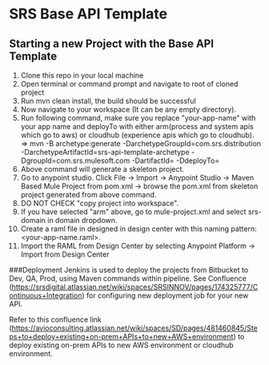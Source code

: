 # SRS Base API Template

## Starting a new Project with the Base API Template

1. Clone this repo in your local machine
2. Open terminal or command prompt and navigate to root of cloned project
3. Run mvn clean install, the build should be successful
4. Now navigate to your workspace (It can be any empty directory).
5. Run following command, make sure you replace "your-app-name" with your app name and deployTo with either arm(process and system apis which go to aws) or cloudhub (experience apis which go to cloudhub).
  => mvn -B archetype:generate -DarchetypeGroupId=com.srs.distribution -DarchetypeArtifactId=srs-api-template-archetype -DgroupId=com.srs.mulesoft.com -DartifactId=<your-app-name> -DdeployTo=<either arm or cloudhub>
6. Above command will generate a skeleton project.  
7. Go to anypoint studio. Click File -> Import -> Anypoint Studio -> Maven Based Mule Project from pom.xml -> browse the pom.xml from skeleton project generated from above command.
8. DO NOT CHECK "copy project into workspace".
9. If you have selected "arm" above, go to mule-project.xml and select srs-domain in domain dropdown.
10. Create a raml file in designed in design center with this naming pattern: <your-app-name.raml>. 
11. Import the RAML from Design Center by selecting Anypoint Platform -> Import from Design Center


###Deployment
Jenkins is used to deploy the projects from Bitbucket to Dev, QA, Prod, using Maven commands within pipeline. See Confluence (https://srsdigital.atlassian.net/wiki/spaces/SRSINNOV/pages/174325777/Continuous+Integration) for configuring new deployment job for your new API.

Refer to this confluence link (https://avioconsulting.atlassian.net/wiki/spaces/SD/pages/481460845/Steps+to+deploy+existing+on-prem+APIs+to+new+AWS+environment) to deploy existing on-prem APIs to new AWS environment or cloudhub environment.

